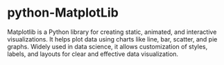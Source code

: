 # python-MatplotLib
Matplotlib is a Python library for creating static, animated, and interactive visualizations. It helps plot data using charts like line, bar, scatter, and pie graphs. Widely used in data science, it allows customization of styles, labels, and layouts for clear and effective data visualization.
